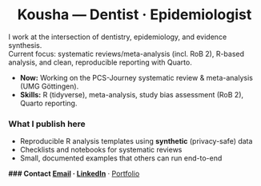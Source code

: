 <h1 align="center">Kousha — Dentist · Epidemiologist</h1>

I work at the intersection of dentistry, epidemiology, and evidence synthesis.  
Current focus: systematic reviews/meta-analysis (incl. RoB 2), R-based analysis, and clean, reproducible reporting with Quarto.

- **Now:** Working on the PCS-Journey systematic review & meta-analysis (UMG Göttingen).
- **Skills:** R (tidyverse), meta-analysis, study bias assessment (RoB 2), Quarto reporting.

### What I publish here
- Reproducible R analysis templates using **synthetic** (privacy-safe) data
- Checklists and notebooks for systematic reviews
- Small, documented examples that others can run end-to-end


**### Contact
[Email](mailto:koushasarpari@gmail.com) · [LinkedIn](https://linkedin.com/in/koushasarpari)** ·  [Portfolio](https://kousha1234.github.io/Research-portfolio/)
